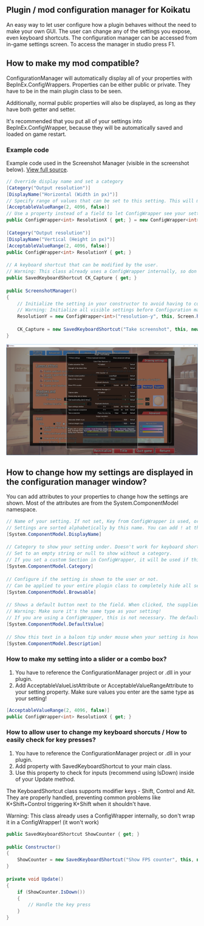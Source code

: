 ## Plugin / mod configuration manager for Koikatu
An easy way to let user configure how a plugin behaves without the need to make your own GUI. The user can change any of the settings you expose, even keyboard shortcuts. The configuration manager can be accessed from in-game settings screen. To access the manager in studio press F1.

## How to make my mod compatible?
ConfigurationManager will automatically display all of your properties with BepInEx.ConfigWrappers. Properties can be either public or private. They have to be in the main plugin class to be seen.

Additionally, normal public properties will also be displayed, as long as they have both getter and setter.

It's recommended that you put all of your settings into BepInEx.ConfigWrapper, because they will be automatically saved and loaded on game restart.

### Example code
Example code used in the Screenshot Manager (visible in the screenshot below). [View full source](../Screencap/ScreenshotManager.cs).
```c#
// Override display name and set a category
[Category("Output resolution")]
[DisplayName("Horizontal (Width in px)")]
// Specify range of values that can be set to this setting. This will make the setting display as a slider.
[AcceptableValueRange(2, 4096, false)]
// Use a property instead of a field to let ConfigWrapper see your setting.
public ConfigWrapper<int> ResolutionX { get; } = new ConfigWrapper<int>("resX", "plugin GUID", 1024);

[Category("Output resolution")]
[DisplayName("Vertical (Height in px)")]
[AcceptableValueRange(2, 4096, false)]
public ConfigWrapper<int> ResolutionY { get; }

// A keyboard shortcut that can be modified by the user.
// Warning: This class already uses a ConfigWrapper internally, so don't do ConfigWrapper<SavedKeyboardShortcut>!
public SavedKeyboardShortcut CK_Capture { get; }

public ScreenshotManager()
{
    // Initialize the setting in your constructor to avoid having to copy GUID, and to allow dynamic default values.
    // Warning: Initialize all visible settings before Configuration manager window has a chance to show!
    ResolutionY = new ConfigWrapper<int>("resolution-y", this, Screen.height);
    
    CK_Capture = new SavedKeyboardShortcut("Take screenshot", this, new KeyboardShortcut(KeyCode.F9));
}
```

![Configuration manager](Screenshot.PNG)

## How to change how my settings are displayed in the configuration manager window?
You can add attributes to your properties to change how the settings are shown. Most of the attributes are from the System.ComponentModel namespace.
```c#
// Name of your setting. If not set, Key from ConfigWrapper is used, or if that's not available the property name is used.
// Settings are sorted alphabetically by this name. You can add ! at the start to move your setting to the top of the list.
[System.ComponentModel.DisplayName]

// Category to show your setting under. Doesn't work for keyboard shortcuts.
// Set to an empty string or null to show without a category.
// If you set a custom Section in ConfigWrapper, it will be used if this attribute is missing.
[System.ComponentModel.Category]

// Configure if the setting is shown to the user or not.
// Can be applied to your entire plugin class to completely hide all settings.
[System.ComponentModel.Browsable]

// Shows a default button next to the field. When clicked, the supplied value is set to the setting.
// Warning: Make sure it's the same type as your setting!
// If you are using a ConfigWrapper, this is not necessary. The default value that you supply to ConfigWrapper is used instead.
[System.ComponentModel.DefaultValue]

// Show this text in a baloon tip under mouse when your setting is hovered.
[System.ComponentModel.Description]
```
### How to make my setting into a slider or a combo box?
1. You have to reference the ConfigurationManager project or .dll in your plugin. 
2. Add AcceptableValueListAttribute or AcceptableValueRangeAttribute to your setting property. Make sure values you enter are the same type as your setting!
```c#
[AcceptableValueRange(2, 4096, false)]
public ConfigWrapper<int> ResolutionX { get; }
```

### How to allow user to change my keyboard shorcuts / How to easily check for key presses?
1. You have to reference the ConfigurationManager project or .dll in your plugin. 
2. Add property with SavedKeyboardShortcut to your main class.
3. Use this property to check for inputs (recommend using IsDown) inside of your Update method.

The KeyboardShortcut class supports modifier keys - Shift, Control and Alt. They are properly handled, preventing common problems like K+Shift+Control triggering K+Shift when it shouldn't have.

Warning: This class already uses a ConfigWrapper internally, so don't wrap it in a ConfigWrapper! (it won't work)

```c#
public SavedKeyboardShortcut ShowCounter { get; }

public Constructor()
{
    ShowCounter = new SavedKeyboardShortcut("Show FPS counter", this, new KeyboardShortcut(KeyCode.U));
}

private void Update()
{
    if (ShowCounter.IsDown())
    {
        // Handle the key press
    }
}
```
